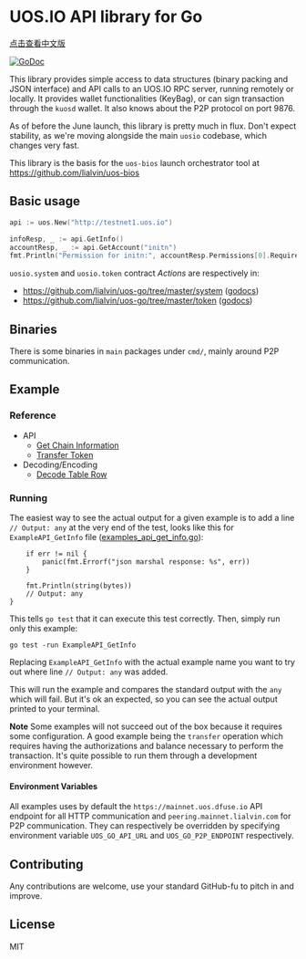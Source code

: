 UOS.IO API library for Go
=========================

[点击查看中文版](./README-cn.md)

[![GoDoc](https://godoc.org/github.com/lialvin/uos-go?status.svg)](https://godoc.org/github.com/lialvin/uos-go)

This library provides simple access to data structures (binary packing
and JSON interface) and API calls to an UOS.IO RPC server, running
remotely or locally.  It provides wallet functionalities (KeyBag), or
can sign transaction through the `kuosd` wallet. It also knows about
the P2P protocol on port 9876.

As of before the June launch, this library is pretty much in
flux. Don't expect stability, as we're moving alongside the main
`uosio` codebase, which changes very fast.

This library is the basis for the `uos-bios` launch orchestrator tool
at https://github.com/lialvin/uos-bios


Basic usage
-----------

```go
api := uos.New("http://testnet1.uos.io")

infoResp, _ := api.GetInfo()
accountResp, _ := api.GetAccount("initn")
fmt.Println("Permission for initn:", accountResp.Permissions[0].RequiredAuth.Keys)
```

`uosio.system` and `uosio.token` contract _Actions_ are respectively in:
* https://github.com/lialvin/uos-go/tree/master/system ([godocs](https://godoc.org/github.com/lialvin/uos-go/system))
* https://github.com/lialvin/uos-go/tree/master/token ([godocs](https://godoc.org/github.com/lialvin/uos-go/token))

Binaries
--------

There is some binaries in `main` packages under `cmd/`, mainly around P2P communication.

Example
-------

### Reference

 * API
    * [Get Chain Information](./example_api_get_info_test.go)
    * [Transfer Token](./example_api_transfer_uos_test.go)
 * Decoding/Encoding
    * [Decode Table Row](./example_abi_decode_test.go)

### Running

The easiest way to see the actual output for a given example is to add a line
`// Output: any` at the very end of the test, looks like this for
`ExampleAPI_GetInfo` file ([examples_api_get_info.go](./examples_api_get_info.go)):

```
    if err != nil {
        panic(fmt.Errorf("json marshal response: %s", err))
    }

    fmt.Println(string(bytes))
    // Output: any
}
```

This tells `go test` that it can execute this test correctly. Then, simply
run only this example:

    go test -run ExampleAPI_GetInfo

Replacing `ExampleAPI_GetInfo` with the actual example name you want to try
out where line `// Output: any` was added.

This will run the example and compares the standard output with the `any` which
will fail. But it's ok an expected, so you can see the actual output
printed to your terminal.

**Note** Some examples will not succeed out of the box because it requires
some configuration. A good example being the `transfer` operation which
requires having the authorizations and balance necessary to perform the
transaction. It's quite possible to run them through a development environment
however.

#### Environment Variables

All examples uses by default the `https://mainnet.uos.dfuse.io` API endpoint for all
HTTP communication and `peering.mainnet.lialvin.com` for P2P communication.
They can respectively be overridden by specifying environment variable
`UOS_GO_API_URL` and `UOS_GO_P2P_ENDPOINT` respectively.

Contributing
------------

Any contributions are welcome, use your standard GitHub-fu to pitch in and improve.


License
-------

MIT
